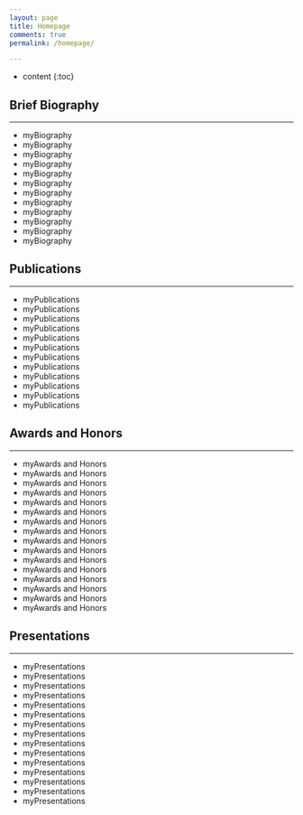 ```yaml
---
layout: page
title: Homepage
comments: true
permalink: /homepage/

---
```


* content
{:toc}

## Brief Biography

---

- myBiography
- myBiography
- myBiography
- myBiography
- myBiography
- myBiography
- myBiography
- myBiography
- myBiography
- myBiography
- myBiography
- myBiography

## Publications

---

- myPublications
- myPublications
- myPublications
- myPublications
- myPublications
- myPublications
- myPublications
- myPublications
- myPublications
- myPublications
- myPublications
- myPublications

## Awards and Honors

---

- myAwards and Honors
- myAwards and Honors
- myAwards and Honors
- myAwards and Honors
- myAwards and Honors
- myAwards and Honors
- myAwards and Honors
- myAwards and Honors
- myAwards and Honors
- myAwards and Honors
- myAwards and Honors
- myAwards and Honors
- myAwards and Honors
- myAwards and Honors
- myAwards and Honors
- myAwards and Honors

## Presentations

---

- myPresentations
- myPresentations
- myPresentations
- myPresentations
- myPresentations
- myPresentations
- myPresentations
- myPresentations
- myPresentations
- myPresentations
- myPresentations
- myPresentations
- myPresentations
- myPresentations
- myPresentations
